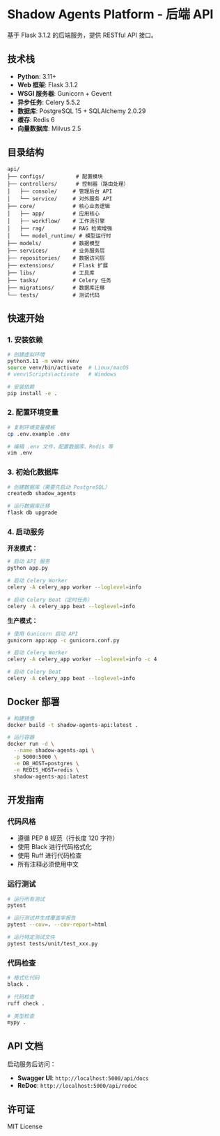 # Shadow Agents Platform - 后端 API

基于 Flask 3.1.2 的后端服务，提供 RESTful API 接口。

## 技术栈

- **Python**: 3.11+
- **Web 框架**: Flask 3.1.2
- **WSGI 服务器**: Gunicorn + Gevent
- **异步任务**: Celery 5.5.2
- **数据库**: PostgreSQL 15 + SQLAlchemy 2.0.29
- **缓存**: Redis 6
- **向量数据库**: Milvus 2.5

## 目录结构

```
api/
├── configs/          # 配置模块
├── controllers/      # 控制器（路由处理）
│   ├── console/     # 管理后台 API
│   └── service/     # 对外服务 API
├── core/            # 核心业务逻辑
│   ├── app/         # 应用核心
│   ├── workflow/    # 工作流引擎
│   ├── rag/         # RAG 检索增强
│   └── model_runtime/ # 模型运行时
├── models/          # 数据模型
├── services/        # 业务服务层
├── repositories/    # 数据访问层
├── extensions/      # Flask 扩展
├── libs/            # 工具库
├── tasks/           # Celery 任务
├── migrations/      # 数据库迁移
└── tests/           # 测试代码
```

## 快速开始

### 1. 安装依赖

```bash
# 创建虚拟环境
python3.11 -m venv venv
source venv/bin/activate  # Linux/macOS
# venv\Scripts\activate   # Windows

# 安装依赖
pip install -e .
```

### 2. 配置环境变量

```bash
# 复制环境变量模板
cp .env.example .env

# 编辑 .env 文件，配置数据库、Redis 等
vim .env
```

### 3. 初始化数据库

```bash
# 创建数据库（需要先启动 PostgreSQL）
createdb shadow_agents

# 运行数据库迁移
flask db upgrade
```

### 4. 启动服务

**开发模式：**

```bash
# 启动 API 服务
python app.py

# 启动 Celery Worker
celery -A celery_app worker --loglevel=info

# 启动 Celery Beat（定时任务）
celery -A celery_app beat --loglevel=info
```

**生产模式：**

```bash
# 使用 Gunicorn 启动 API
gunicorn app:app -c gunicorn.conf.py

# 启动 Celery Worker
celery -A celery_app worker --loglevel=info -c 4

# 启动 Celery Beat
celery -A celery_app beat --loglevel=info
```

## Docker 部署

```bash
# 构建镜像
docker build -t shadow-agents-api:latest .

# 运行容器
docker run -d \
  --name shadow-agents-api \
  -p 5000:5000 \
  -e DB_HOST=postgres \
  -e REDIS_HOST=redis \
  shadow-agents-api:latest
```

## 开发指南

### 代码风格

- 遵循 PEP 8 规范（行长度 120 字符）
- 使用 Black 进行代码格式化
- 使用 Ruff 进行代码检查
- 所有注释必须使用中文

### 运行测试

```bash
# 运行所有测试
pytest

# 运行测试并生成覆盖率报告
pytest --cov=. --cov-report=html

# 运行特定测试文件
pytest tests/unit/test_xxx.py
```

### 代码检查

```bash
# 格式化代码
black .

# 代码检查
ruff check .

# 类型检查
mypy .
```

## API 文档

启动服务后访问：

- **Swagger UI**: `http://localhost:5000/api/docs`
- **ReDoc**: `http://localhost:5000/api/redoc`

## 许可证

MIT License
